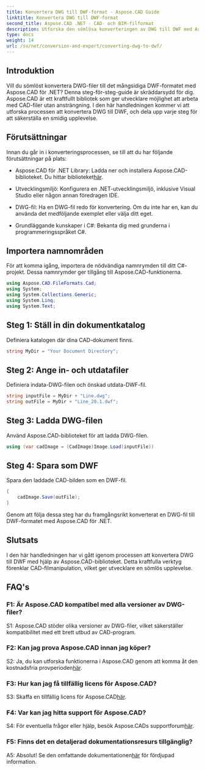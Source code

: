 ```yaml
---
title: Konvertera DWG till DWF-format - Aspose.CAD Guide
linktitle: Konvertera DWG till DWF-format
second_title: Aspose.CAD .NET - CAD- och BIM-filformat
description: Utforska den sömlösa konverteringen av DWG till DWF med Aspose.CAD för .NET. Följ vår steg-för-steg-guide för en problemfri upplevelse.
type: docs
weight: 14
url: /sv/net/conversion-and-export/converting-dwg-to-dwf/
---
```

## Introduktion

Vill du sömlöst konvertera DWG-filer till det mångsidiga DWF-formatet med Aspose.CAD för .NET? Denna steg-för-steg-guide är skräddarsydd för dig. Aspose.CAD är ett kraftfullt bibliotek som ger utvecklare möjlighet att arbeta med CAD-filer utan ansträngning. I den här handledningen kommer vi att utforska processen att konvertera DWG till DWF, och dela upp varje steg för att säkerställa en smidig upplevelse.

## Förutsättningar

Innan du går in i konverteringsprocessen, se till att du har följande förutsättningar på plats:

-  Aspose.CAD för .NET Library: Ladda ner och installera Aspose.CAD-biblioteket. Du hittar biblioteket[här](https://releases.aspose.com/cad/net/).

- Utvecklingsmiljö: Konfigurera en .NET-utvecklingsmiljö, inklusive Visual Studio eller någon annan föredragen IDE.

- DWG-fil: Ha en DWG-fil redo för konvertering. Om du inte har en, kan du använda det medföljande exemplet eller välja ditt eget.

- Grundläggande kunskaper i C#: Bekanta dig med grunderna i programmeringsspråket C#.

## Importera namnområden

För att komma igång, importera de nödvändiga namnrymden till ditt C#-projekt. Dessa namnrymder ger tillgång till Aspose.CAD-funktionerna.

```csharp
using Aspose.CAD.FileFormats.Cad;
using System;
using System.Collections.Generic;
using System.Linq;
using System.Text;
```

## Steg 1: Ställ in din dokumentkatalog

Definiera katalogen där dina CAD-dokument finns.

```csharp
string MyDir = "Your Document Directory";
```

## Steg 2: Ange in- och utdatafiler

Definiera indata-DWG-filen och önskad utdata-DWF-fil.

```csharp
string inputFile = MyDir + "Line.dwg";
string outFile = MyDir + "Line_20.1.dwf";
```

## Steg 3: Ladda DWG-filen

Använd Aspose.CAD-biblioteket för att ladda DWG-filen.

```csharp
using (var cadImage = (CadImage)Image.Load(inputFile))
```

## Steg 4: Spara som DWF

Spara den laddade CAD-bilden som en DWF-fil.

```csharp
{
    cadImage.Save(outFile);
}
```

Genom att följa dessa steg har du framgångsrikt konverterat en DWG-fil till DWF-formatet med Aspose.CAD för .NET.

## Slutsats

I den här handledningen har vi gått igenom processen att konvertera DWG till DWF med hjälp av Aspose.CAD-biblioteket. Detta kraftfulla verktyg förenklar CAD-filmanipulation, vilket ger utvecklare en sömlös upplevelse.

## FAQ's

### F1: Är Aspose.CAD kompatibel med alla versioner av DWG-filer?

S1: Aspose.CAD stöder olika versioner av DWG-filer, vilket säkerställer kompatibilitet med ett brett utbud av CAD-program.

### F2: Kan jag prova Aspose.CAD innan jag köper?

 S2: Ja, du kan utforska funktionerna i Aspose.CAD genom att komma åt den kostnadsfria provperioden[här](https://releases.aspose.com/).

### F3: Hur kan jag få tillfällig licens för Aspose.CAD?

 S3: Skaffa en tillfällig licens för Aspose.CAD[här](https://purchase.aspose.com/temporary-license/).

### F4: Var kan jag hitta support för Aspose.CAD?

S4: För eventuella frågor eller hjälp, besök Aspose.CADs supportforum[här](https://forum.aspose.com/c/cad/19).

### F5: Finns det en detaljerad dokumentationsresurs tillgänglig?

 A5: Absolut! Se den omfattande dokumentationen[här](https://reference.aspose.com/cad/net/) för fördjupad information.